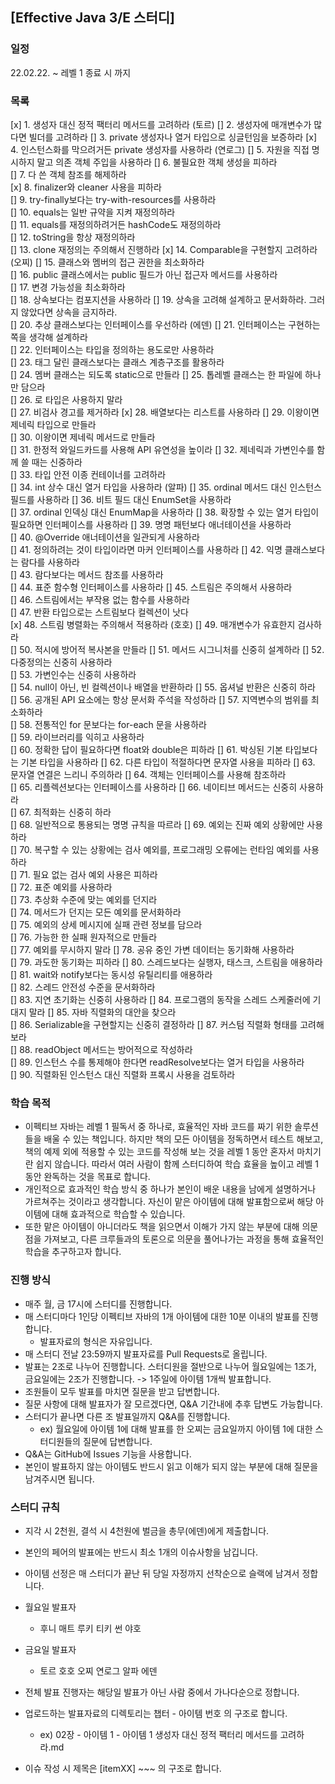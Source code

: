 ## [Effective Java 3/E 스터디]

### 일정
22.02.22. ~ 레벨 1 종료 시 까지

### 목록
[x] 1. 생성자 대신 정적 팩터리 메서드를 고려하라 (토르)
[] 2. 생성자에 매개변수가 많다면 빌더를 고려하라
[] 3. private 생성자나 열거 타입으로 싱글턴임을 보증하라
[x] 4. 인스턴스화를 막으려거든 private 생성자를 사용하라	(연로그)
[] 5. 자원을 직접 명시하지 말고 의존 객체 주입을 사용하라	
[] 6. 불필요한 객체 생성을 피하라	
[] 7. 다 쓴 객체 참조를 해제하라	
[x] 8. finalizer와 cleaner 사용을 피하라	
[] 9. try-finally보다는 try-with-resources를 사용하라	
[] 10. equals는 일반 규약을 지켜 재정의하라	
[] 11. equals를 재정의하려거든 hashCode도 재정의하라	
[] 12. toString을 항상 재정의하라	
[] 13. clone 재정의는 주의해서 진행하라	
[x] 14. Comparable을 구현할지 고려하라 (오찌)
[] 15. 클래스와 멤버의 접근 권한을 최소화하라	
[] 16. public 클래스에서는 public 필드가 아닌 접근자 메서드를 사용하라	
[] 17. 변경 가능성을 최소화하라	
[] 18. 상속보다는 컴포지션을 사용하라	
[] 19. 상속을 고려해 설계하고 문서화하라. 그러지 않았다면 상속을 금지하라.	
[] 20. 추상 클래스보다는 인터페이스를 우선하라	(에덴)
[] 21. 인터페이스는 구현하는 쪽을 생각해 설계하라	
[] 22. 인터페이스는 타입을 정의하는 용도로만 사용하라	
[] 23. 태그 달린 클래스보다는 클래스 계층구조를 활용하라	
[] 24. 멤버 클래스는 되도록 static으로 만들라	
[] 25. 톱레벨 클래스는 한 파일에 하나만 담으라	
[] 26. 로 타입은 사용하지 말라	
[] 27. 비검사 경고를 제거하라	
[x] 28. 배열보다는 리스트를 사용하라	
[] 29. 이왕이면 제네릭 타입으로 만들라	
[] 30. 이왕이면 제네릭 메서드로 만들라	
[] 31. 한정적 와일드카드를 사용해 API 유연성을 높이라
[] 32. 제네릭과 가변인수를 함께 쓸 때는 신중하라	
[] 33. 타입 안전 이종 컨테이너를 고려하라	
[] 34. int 상수 대신 열거 타입을 사용하라 (알파)
[] 35. ordinal 메서드 대신 인스턴스 필드를 사용하라	
[] 36. 비트 필드 대신 EnumSet을 사용하라	
[] 37. ordinal 인덱싱 대신 EnumMap을 사용하라	
[] 38. 확장할 수 있는 열거 타입이 필요하면 인터페이스를 사용하라
[] 39. 명명 패턴보다 애너테이션을 사용하라	
[] 40. @Override 애너테이션을 일관되게 사용하라	
[] 41. 정의하려는 것이 타입이라면 마커 인터페이스를 사용하라
[] 42. 익명 클래스보다는 람다를 사용하라	
[] 43. 람다보다는 메서드 참조를 사용하라	
[] 44. 표준 함수형 인터페이스를 사용하라
[] 45. 스트림은 주의해서 사용하라	
[] 46. 스트림에서는 부작용 없는 함수를 사용하라	
[] 47. 반환 타입으로는 스트림보다 컬렉션이 낫다	
[x] 48. 스트림 병렬화는 주의해서 적용하라	(호호)
[] 49. 매개변수가 유효한지 검사하라	
[] 50. 적시에 방어적 복사본을 만들라	
[] 51. 메서드 시그니처를 신중히 설계하라
[] 52. 다중정의는 신중히 사용하라	
[] 53. 가변인수는 신중히 사용하라	
[] 54. null이 아닌, 빈 컬렉션이나 배열을 반환하라
[] 55. 옵셔널 반환은 신중히 하라	
[] 56. 공개된 API 요소에는 항상 문서화 주석을 작성하라
[] 57. 지역변수의 범위를 최소화하라	
[] 58. 전통적인 for 문보다는 for-each 문을 사용하라	
[] 59. 라이브러리를 익히고 사용하라	
[] 60. 정확한 답이 필요하다면 float와 double은 피하라
[] 61. 박싱된 기본 타입보다는 기본 타입을 사용하라	
[] 62. 다른 타입이 적절하다면 문자열 사용을 피하라	
[] 63. 문자열 연결은 느리니 주의하라	
[] 64. 객체는 인터페이스를 사용해 참조하라	
[] 65. 리플렉션보다는 인터페이스를 사용하라
[] 66. 네이티브 메서드는 신중히 사용하라	
[] 67. 최적화는 신중히 하라	
[] 68. 일반적으로 통용되는 명명 규칙을 따르라
[] 69. 예외는 진짜 예외 상황에만 사용하라	
[] 70. 복구할 수 있는 상황에는 검사 예외를, 프로그래밍 오류에는 런타임 예외를 사용하라	
[] 71. 필요 없는 검사 예외 사용은 피하라	
[] 72. 표준 예외를 사용하라	
[] 73. 추상화 수준에 맞는 예외를 던지라	
[] 74. 메서드가 던지는 모든 예외를 문서화하라	
[] 75. 예외의 상세 메시지에 실패 관련 정보를 담으라	
[] 76. 가능한 한 실패 원자적으로 만들라	
[] 77. 예외를 무시하지 말라
[] 78. 공유 중인 가변 데이터는 동기화해 사용하라	
[] 79. 과도한 동기화는 피하라	
[] 80. 스레드보다는 실행자, 태스크, 스트림을 애용하라	
[] 81. wait와 notify보다는 동시성 유틸리티를 애용하라	
[] 82. 스레드 안전성 수준을 문서화하라	
[] 83. 지연 초기화는 신중히 사용하라	
[] 84. 프로그램의 동작을 스레드 스케줄러에 기대지 말라
[] 85. 자바 직렬화의 대안을 찾으라	
[] 86. Serializable을 구현할지는 신중히 결정하라	
[] 87. 커스텀 직렬화 형태를 고려해보라	
[] 88. readObject 메서드는 방어적으로 작성하라	
[] 89. 인스턴스 수를 통제해야 한다면 readResolve보다는 열거 타입을 사용하라	
[] 90. 직렬화된 인스턴스 대신 직렬화 프록시 사용을 검토하라

### 학습 목적
- 이펙티브 자바는 레벨 1 필독서 중 하나로, 효율적인 자바 코드를 짜기 위한 솔루션들을 배울 수 있는 책입니다. 하지만 책의 모든 아이템을 정독하면서 테스트 해보고, 책의 예제 외에 적용할 수 있는 코드를 작성해 보는 것을 레벨 1 동안 혼자서 마치기란 쉽지 않습니다. 따라서 여러 사람이 함께 스터디하여 학습 효율을 높이고 레벨 1 동안 완독하는 것을 목표로 합니다.
- 개인적으로 효과적인 학습 방식 중 하나가 본인이 배운 내용을 남에게 설명하거나 가르쳐주는 것이라고 생각합니다. 자신이 맡은 아이템에 대해 발표함으로써 해당 아이템에 대해 효과적으로 학습할 수 있습니다.
- 또한 맡은 아이템이 아니더라도 책을 읽으면서 이해가 가지 않는 부분에 대해 의문점을 가져보고, 다른 크루들과의 토론으로 의문을 풀어나가는 과정을 통해 효율적인 학습을 추구하고자 합니다.

### 진행 방식
- 매주 월, 금 17시에 스터디를 진행합니다.
- 매 스터디마다 1인당 이펙티브 자바의 1개 아이템에 대한 10분 이내의 발표를 진행합니다.
  - 발표자료의 형식은 자유입니다.
- 매 스터디 전날 23:59까지 발표자료를 Pull Requests로 올립니다.
- 발표는 2조로 나누어 진행합니다. 스터디원을 절반으로 나누어 월요일에는 1조가, 금요일에는 2조가 진행합니다. -> 1주일에 아이템 1개씩 발표합니다.
- 조원들이 모두 발표를 마치면 질문을 받고 답변합니다.
- 질문 사항에 대해 발표자가 잘 모르겠다면, Q&A 기간내에 추후 답변도 가능합니다.
- 스터디가 끝나면 다른 조 발표일까지 Q&A를 진행합니다.
  - ex) 월요일에 아이템 1에 대해 발표를 한 오찌는 금요일까지 아이템 1에 대한 스터디원들의 질문에 답변합니다.
- Q&A는 GitHub에 Issues 기능을 사용합니다.
- 본인이 발표하지 않는 아이템도 반드시 읽고 이해가 되지 않는 부분에 대해 질문을 남겨주시면 됩니다.

### 스터디 규칙
- 지각 시 2천원, 결석 시 4천원에 벌금을 총무(에덴)에게 제출합니다.
- 본인의 페어의 발표에는 반드시 최소 1개의 이슈사항을 남깁니다.
- 아이템 선정은 매 스터디가 끝난 뒤 당일 자정까지 선착순으로 슬랙에 남겨서 정합니다.
- 월요일 발표자
  - 후니 매트 루키 티키 썬 야호

- 금요일 발표자
  - 토르 호호 오찌 연로그 알파 에덴

- 전체 발표 진행자는 해당일 발표가 아닌 사람 중에서 가나다순으로 정합니다.
- 업로드하는 발표자료의 디렉토리는 챕터 - 아이템 번호 의 구조로 합니다.
  - ex) 02장 - 아이템 1 - 아이템 1 생성자 대신 정적 팩터리 메서드를 고려하라.md
- 이슈 작성 시 제목은 [itemXX] ~~~ 의 구조로 합니다.
